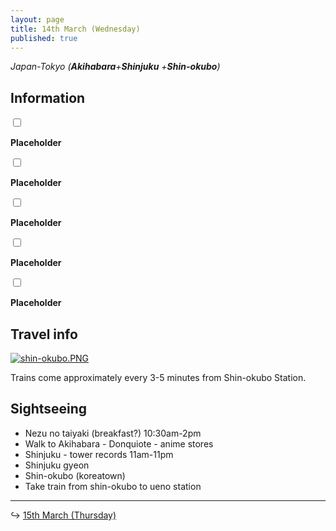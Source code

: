 ```yaml
---
layout: page
title: 14th March (Wednesday)
published: true
---
```


*Japan-Tokyo (**Akihabara**+**Shinjuku** +**Shin-okubo**)*

## Information

<input class="box" type="checkbox" name="141" />

<label type="text" class="strikethrough"> <b>Placeholder</b></label><br>

<input class="box" type="checkbox" name="142" />

<label type="text" class="strikethrough"> <b>Placeholder</b></label><br>

<input class="box" type="checkbox" name="143" />

<label type="text" class="strikethrough"> <b>Placeholder</b></label><br>

<input class="box" type="checkbox" name="144" />

<label type="text" class="strikethrough"> <b>Placeholder</b></label><br>

<input class="box" type="checkbox" name="145" />

<label type="text" class="strikethrough"> <b>Placeholder</b></label>

## Travel info

[![shin-okubo.PNG]({{site.baseurl}}/days/week1/shin-okubo.PNG)](http://maki.host/days/week1/shin-okubo.PNG)

Trains come approximately every 3-5 minutes from Shin-okubo Station.

## Sightseeing

* Nezu no taiyaki (breakfast?) 10:30am-2pm
* Walk to Akihabara - Donquiote - anime stores
* Shinjuku - tower records 11am-11pm
* Shinjuku gyeon
* Shin-okubo (koreatown)
* Take train from shin-okubo to ueno station

---

↪ [15th March (Thursday)](/days/week1/15mar)
